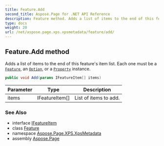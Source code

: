 ```yaml
---
title: Feature.Add
second_title: Aspose.Page for .NET API Reference
description: Feature method. Adds a list of items to the end of this features item list. Each one must be a Feature an Option or a Property instance
type: docs
weight: 20
url: /net/aspose.page.xps.xpsmetadata/feature/add/
---
```

## Feature.Add method

Adds a list of items to the end of this feature's item list. Each one must be a [`Feature`](../), an [`Option`](../../option/), or a [`Property`](../../property/) instance.

```csharp
public void Add(params IFeatureItem[] items)
```

| Parameter | Type | Description |
| --- | --- | --- |
| items | IFeatureItem[] | List of items to add. |

### See Also

* interface [IFeatureItem](../../ifeatureitem/)
* class [Feature](../)
* namespace [Aspose.Page.XPS.XpsMetadata](../../feature/)
* assembly [Aspose.Page](../../../)


